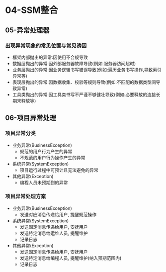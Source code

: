 # 04-SSM整合

## 05-异常处理器
### 出现异常现象的常见位置与常见诱因
- 框架内部抛出的异常:因使用不合规导致
- 数据层抛出的异常:因外部服务器故障导致(例如:服务器访问超时)
- 业务层抛出的异常:因业务逻辑书写错误导致(例如:遍历业务书写操作,导致索引异常等)
- 表现层抛出的异常:因数据收集、校验等规则导致(例如:不匹配的数据类型间导致异常)
- 工具类抛出的异常:因工具类书写不严谨不够健壮导致(例如:必要释放的连接长期末释放等)

## 06-项目异常处理
### 项目异常分类
- 业务异常(BusinessException)
  - 规范的用户行为产生的异常
  - 不规范的用户行为操作产生的异常
- 系统异常(SystemException)
  - 项目运行过程中可预计且无法避免的异常
- 其他异常(Exception)
  - 编程人员未预期到的异常

### 项目异常处理方案
- 业务异常(BusinessException)
  - 发送对应消息传递给用户, 提醒规范操作
- 系统异常(SystemException)
  - 发送固定消息传递给用户, 安抚用户
  - 发送特定消息给运维人员, 提醒维护
  - 记录日志
- 其他异常(Exception)
  - 发送固定消息传递给用户, 安抚用户
  - 发送特定消息给编程人员, 提醒维护(纳入预期范围内)
  - 记录日志